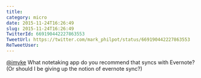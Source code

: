 ```yaml
---
title: 
category: micro
date: 2015-11-24T16:26:49
slug: 2015-11-24T16:26:49
TwitterId: 669190442227863553
TweetUrl: https://twitter.com/mark_philpot/status/669190442227863553
ReTweetUser: 
---
```


[@imyke](https://twitter.com/imyke) What notetaking app do you recommend that syncs with Evernote? (Or should I be giving up the notion of evernote sync?)